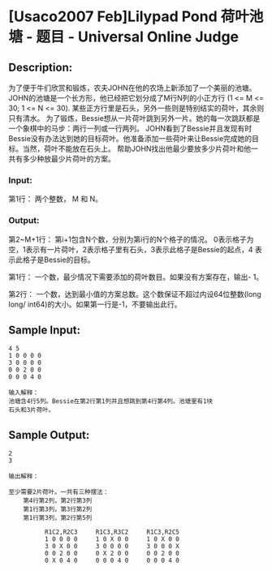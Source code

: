 # [Usaco2007 Feb]Lilypad Pond 荷叶池塘 - 题目 - Universal Online Judge

## Description: 

为了便于牛们欣赏和锻炼，农夫JOHN在他的农场上新添加了一个美丽的池塘。 JOHN的池塘是一个长方形，他已经把它划分成了M行N列的小正方行 (1 <= M <= 30; 1 <= N <= 30). 某些正方行里是石头，另外一些则是特别结实的荷叶，其余则只有清水。 为了锻炼，Bessie想从一片荷叶跳到另外一片。她的每一次跳跃都是一个象棋中的马步：两行一列或一行两列。 JOHN看到了Bessie并且发现有时Bessie没有办法达到她的目标荷叶。他准备添加一些荷叶来让Bessie完成她的目标。当然，荷叶不能放在石头上。 帮助JOHN找出他最少要放多少片荷叶和他一共有多少种放最少片荷叶的方案。 

### Input: 

第1行： 两个整数， M 和 N。

### Output: 

第2~M+1行： 第i+1包含N个数，分别为第i行的N个格子的情况。 0表示格子为空，1表示有一片荷叶，2表示格子里有石头，3表示此格子是Bessie的起点，4 表示此格子是Bessie的目标。 

第1行： 一个数，最少情况下需要添加的荷叶数目。如果没有方案存在，输出- 1。

第2行： 一个数，达到最小值的方案总数。这个数保证不超过内设64位整数(long long/ int64)的大小。如果第一行是-1，不要输出此行。 


## Sample Input: 
```
4 5
1 0 0 0 0
3 0 0 0 0
0 0 2 0 0
0 0 0 4 0

输入解释：
池塘含4行5列。Bessie在第2行第1列并且想跳到第4行第4列。池塘里有1块
石头和3片荷叶。

```

## Sample Output: 
```
2
3

输出解释：

至少需要2片荷叶。一共有三种摆法：
	第4行第2列，第2行第3列
	第1行第3列，第3行第2列
	第1行第3列，第2行第5列

          R1C2,R2C3     R1C3,R3C2     R1C3,R2C5
          1 0 0 0 0     1 0 X 0 0     1 0 X 0 0
          3 0 X 0 0     3 0 0 0 0     3 0 0 0 X
          0 0 2 0 0     0 X 2 0 0     0 0 2 0 0
          0 X 0 4 0     0 0 0 4 0     0 0 0 4 0

```

